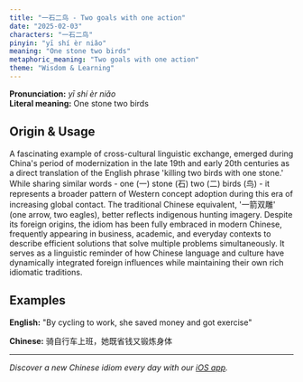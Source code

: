 ```yaml
---
title: "一石二鸟 - Two goals with one action"
date: "2025-02-03"
characters: "一石二鸟"
pinyin: "yī shí èr niǎo"
meaning: "One stone two birds"
metaphoric_meaning: "Two goals with one action"
theme: "Wisdom & Learning"
---
```


**Pronunciation:** *yī shí èr niǎo*  
**Literal meaning:** One stone two birds

## Origin & Usage

A fascinating example of cross-cultural linguistic exchange, emerged during China's period of modernization in the late 19th and early 20th centuries as a direct translation of the English phrase 'killing two birds with one stone.' While sharing similar words - one (一) stone (石) two (二) birds (鸟) - it represents a broader pattern of Western concept adoption during this era of increasing global contact. The traditional Chinese equivalent, '一箭双雕' (one arrow, two eagles), better reflects indigenous hunting imagery. Despite its foreign origins, the idiom has been fully embraced in modern Chinese, frequently appearing in business, academic, and everyday contexts to describe efficient solutions that solve multiple problems simultaneously. It serves as a linguistic reminder of how Chinese language and culture have dynamically integrated foreign influences while maintaining their own rich idiomatic traditions.

## Examples

**English:** "By cycling to work, she saved money and got exercise"

**Chinese:** 骑自行车上班，她既省钱又锻炼身体

---

*Discover a new Chinese idiom every day with our [iOS app](https://apps.apple.com/us/app/daily-chinese-idioms/id6670238264).*
